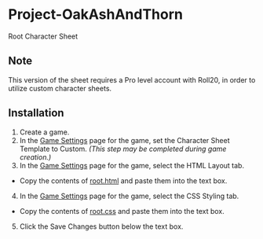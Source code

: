 # Project-OakAshAndThorn
 Root Character Sheet

## Note

This version of the sheet requires a Pro level account with Roll20, in order to utilize custom character sheets.

## Installation

1. Create a game.
2. In the [Game Settings](https://wiki.roll20.net/Game_Management#Game_Settings) page for the game, set the Character Sheet Template to Custom. *(This step may be completed during game creation.)*    
3. In the [Game Settings](https://wiki.roll20.net/Game_Management#Game_Settings) page for the game, select the HTML Layout tab.    
  * Copy the contents of [root.html](./root.html) and paste them into the text box.    
4. In the [Game Settings](https://wiki.roll20.net/Game_Management#Game_Settings) page for the game, select the CSS Styling tab.    
  * Copy the contents of [root.css](./root.css) and paste them into the text box.    
5. Click the Save Changes button below the text box.
